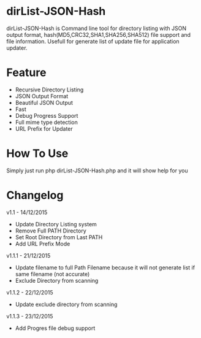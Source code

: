 # dirList-JSON-Hash
dirList-JSON-Hash is Command line tool for directory listing with JSON output format, hash(MD5,CRC32,SHA1,SHA256,SHA512) file support and file information. Usefull for generate list of update file for application updater.

# Feature
* Recursive Directory Listing
* JSON Output Format
* Beautiful JSON Output
* Fast
* Debug Progress Support
* Full mime type detection
* URL Prefix for Updater

# How To Use
Simply just run php dirList-JSON-Hash.php and it will show help for you

# Changelog

v1.1 - 14/12/2015
- Update Directory Listing system
- Remove Full PATH Directory
- Set Root Directory from Last PATH
- Add URL Prefix Mode

v1.1.1 - 21/12/2015
- Update filename to full Path Filename because it will not generate list if same filename (not accurate)
- Exclude Directory from scanning

v1.1.2 - 22/12/2015

- Update exclude directory from scanning 

v1.1.3 - 23/12/2015

- Add Progres file debug support
